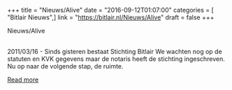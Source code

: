 +++
title = "Nieuws/Alive"
date = "2016-09-12T01:07:00"
categories = [ "Bitlair Nieuws",]
link = "https://bitlair.nl/Nieuws/Alive"
draft = false
+++

<div class="mw-content-ltr mw-parser-output" dir="ltr" lang="en"><p><a class="mw-selflink selflink">Nieuws/Alive</a>
</p></div><div class="mw-content-ltr mw-parser-output" dir="ltr" lang="en"><p><br />
2011/03/16 - Sinds gisteren bestaat Stichting Bitlair
We wachten nog op de statuten en KVK gegevens maar de notaris heeft de stichting ingeschreven. Nu op naar de volgende stap, de ruimte.
</p></div>

[Read more](https://bitlair.nl/Nieuws/Alive)